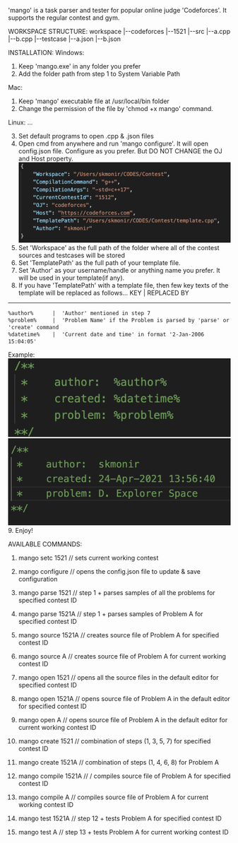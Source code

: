 'mango' is a task parser and tester for popular online judge 'Codeforces'. It supports the regular contest and gym.


WORKSPACE STRUCTURE:
workspace
    |--codeforces
        |--1521
            |--src
                |--a.cpp
                |--b.cpp
            |--testcase
                |--a.json
                |--b.json





INSTALLATION:
Windows:
1. Keep 'mango.exe' in any folder you prefer
2. Add the folder path from step 1 to System Variable Path

Mac:
1. Keep 'mango' executable file at /usr/local/bin folder
2. Change the permission of the file by 'chmod +x mango' command.

Linux:
...

3. Set default programs to open .cpp & .json files
4. Open cmd from anywhere and run 'mango configure'. It will open config.json file. Configure as you prefer. But DO NOT CHANGE the OJ and Host property.
![](./assets/Configuration_Json.png)
5. Set 'Workspace' as the full path of the folder where all of the contest sources and testcases will be stored
6. Set 'TemplatePath' as the full path of your template file.
7. Set 'Author' as your username/handle or anything name you prefer. It will be used in your template(if any).
8. If you have 'TemplatePath' with a template file, then few key texts of the template will be replaced as follows...
        KEY       |       REPLACED BY
--------------------------------------------
    %author%      |  'Author' mentioned in step 7
    %problem%     |  'Problem Name' if the Problem is parsed by 'parse' or 'create' command
    %datetime%    |  'Current date and time' in format '2-Jan-2006 15:04:05'
Example:
![](./assets/Template-From.png)
![](./assets/Template-To.png)
9. Enjoy!




AVAILABLE COMMANDS:

1. mango setc 1521 // sets current working contest
2. mango configure // opens the config.json file to update & save configuration

3. mango parse 1521 // step 1 + parses samples of all the problems for specified contest ID
4. mango parse 1521A // step 1 + parses samples of Problem A for specified contest ID

5. mango source 1521A // creates source file of Problem A for specified contest ID
6. mango source A // creates source file of Problem A for current working contest ID

7. mango open 1521 // opens all the source files in the default editor for specified contest ID
8. mango open 1521A // opens source file of Problem A in the default editor for specified contest ID
9. mango open A // opens source file of Problem A in the default editor for current working contest ID

10. mango create 1521 // combination of steps (1, 3, 5, 7) for specified contest ID
11. mango create 1521A // combination of steps (1, 4, 6, 8) for Problem A

12. mango compile 1521A // / compiles source file of Problem A for specified contest ID
13. mango compile A // compiles source file of Problem A for current working contest ID

14. mango test 1521A // step 12 + tests Problem A for specified contest ID
15. mango test A // step 13 + tests Problem A for current working contest ID